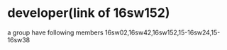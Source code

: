 # developer(link of 16sw152)
a group have following members 16sw02,16sw42,16sw152,15-16sw24,15-16sw38
